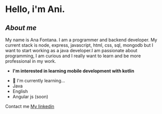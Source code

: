 # Hello, i'm Ani. 

## ***About me***

My name is Ana Fontana. I am a programmer and backend developer.
My current stack is node, express, javascript, html, css, sql, mongodb but I want to start working as a java developer.I am passionate about programming, 
I am curious and I really want to learn and be more professional in my work.
* **I'm interested in learning mobile development with kotlin**
- 🌱 I'm currently learning...
- Java
- English
- Angular js (soon)

Contact me 
<a href="https://www.linkedin.com/in/anafontana822/">My linkedin</a>


